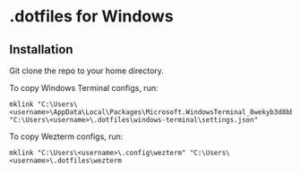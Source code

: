 # .dotfiles for Windows

## Installation
Git clone the repo to your home directory.

To copy Windows Terminal configs, run:
```
mklink "C:\Users\<username>\AppData\Local\Packages\Microsoft.WindowsTerminal_8wekyb3d8bbwe\LocalState\settings.json" "C:\Users\<username>\.dotfiles\windows-terminal\settings.json"
```

To copy Wezterm configs, run:
```
mklink "C:\Users\<username>\.config\wezterm" "C:\Users\<username>\.dotfiles\wezterm
```
